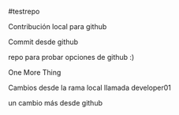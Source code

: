 #testrepo 

Contribución local para github

Commit desde github

repo para probar opciones de github :)

One More Thing


Cambios desde la rama local llamada developer01

un cambio más desde github
